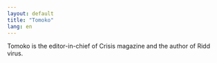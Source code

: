 ```yaml
---
layout: default
title: "Tomoko"
lang: en
---
```


Tomoko is the editor-in-chief of Crisis magazine and the author of Ridd virus.
